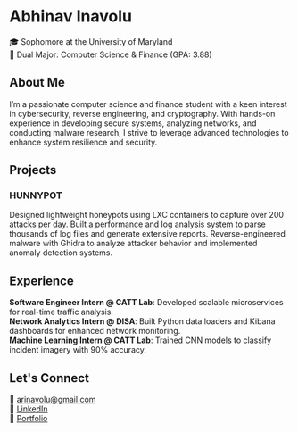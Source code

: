 # Abhinav Inavolu
🎓 Sophomore at the University of Maryland<br/>
🎯 Dual Major: Computer Science & Finance (GPA: 3.88)<br/>

## About Me 
I’m a passionate computer science and finance student with a keen interest in cybersecurity, reverse engineering, and cryptography. With hands-on experience in developing secure systems, analyzing networks, and conducting malware research, I strive to leverage advanced technologies to enhance system resilience and security.

## Projects
### HUNNYPOT
Designed lightweight honeypots using LXC containers to capture over 200 attacks per day.
Built a performance and log analysis system to parse thousands of log files and generate extensive reports.
Reverse-engineered malware with Ghidra to analyze attacker behavior and implemented anomaly detection systems.

## Experience
__Software Engineer Intern @ CATT Lab__: Developed scalable microservices for real-time traffic analysis. <br/>
__Network Analytics Intern @ DISA__: Built Python data loaders and Kibana dashboards for enhanced network monitoring. <br/>
__Machine Learning Intern @ CATT Lab__: Trained CNN models to classify incident imagery with 90% accuracy. <br/>

## Let's Connect
📧 [arinavolu@gmail.com](mailto:arinavolu@gmail.com) <br/>
💼 [LinkedIn](https://www.linkedin.com/in/abhinav-inavolu) <br/>
📂 [Portfolio](http://www.abhinavinavolu.github.io)
